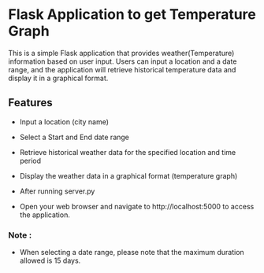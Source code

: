 # Flask Application to get Temperature Graph

This is a simple Flask application that provides weather(Temperature) information based on user input. 
Users can input a location and a date range, and the application will retrieve historical temperature data and display it in a graphical format.

## Features

- Input a location (city name)
- Select a Start and End date range
- Retrieve historical weather data for the specified location and time period
- Display the weather data in a graphical format (temperature graph)


- After running server.py
- Open your web browser and navigate to http://localhost:5000 to access the application.

### Note :
- When selecting a date range, please note that the maximum duration allowed is 15 days.
